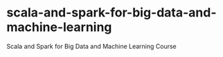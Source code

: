 # scala-and-spark-for-big-data-and-machine-learning
Scala and Spark for Big Data and Machine Learning Course
